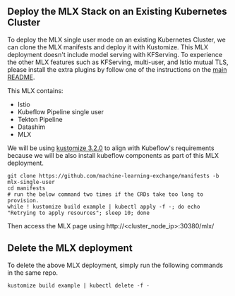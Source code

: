 ## Deploy the MLX Stack on an Existing Kubernetes Cluster

To deploy the MLX single user mode on an existing Kubernetes Cluster, we can clone the MLX manifests and deploy it with Kustomize. This MLX deployment doesn't include model serving with KFServing. To experience the other MLX features such as KFServing, multi-user, and Istio mutual TLS, please install the extra plugins by follow one of the instructions on the [main README](/README.md/#2-deployment).

This MLX contains:
- Istio
- Kubeflow Pipeline single user
- Tekton Pipeline
- Datashim
- MLX

We will be using [kustomize 3.2.0](https://github.com/kubernetes-sigs/kustomize/releases/tag/v3.2.0) to align with Kubeflow's requirements because we will be also install kubeflow components as part of this MLX deployment.

```shell
git clone https://github.com/machine-learning-exchange/manifests -b mlx-single-user
cd manifests
# run the below command two times if the CRDs take too long to provision.
while ! kustomize build example | kubectl apply -f -; do echo "Retrying to apply resources"; sleep 10; done
```
Then access the MLX page using http://<cluster_node_ip>:30380/mlx/


## Delete the MLX deployment

To delete the above MLX deployment, simply run the following commands in the same repo.

```
kustomize build example | kubectl delete -f -
```
